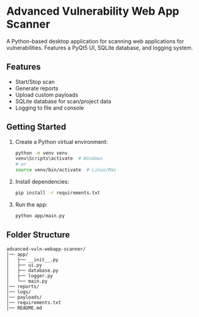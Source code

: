 # Advanced Vulnerability Web App Scanner

A Python-based desktop application for scanning web applications for vulnerabilities. Features a PyQt5 UI, SQLite database, and logging system.

## Features
- Start/Stop scan
- Generate reports
- Upload custom payloads
- SQLite database for scan/project data
- Logging to file and console

## Getting Started
1. Create a Python virtual environment:
   ```bash
   python -m venv venv
   venv\Scripts\activate  # Windows
   # or
   source venv/bin/activate  # Linux/Mac
   ```
2. Install dependencies:
   ```bash
   pip install -r requirements.txt
   ```
3. Run the app:
   ```bash
   python app/main.py
   ```

## Folder Structure
```
advanced-vuln-webapp-scanner/
│── app/
│   ├── __init__.py
│   ├── ui.py
│   ├── database.py
│   ├── logger.py
│   └── main.py
│── reports/
│── logs/
│── payloads/
│── requirements.txt
│── README.md
```
